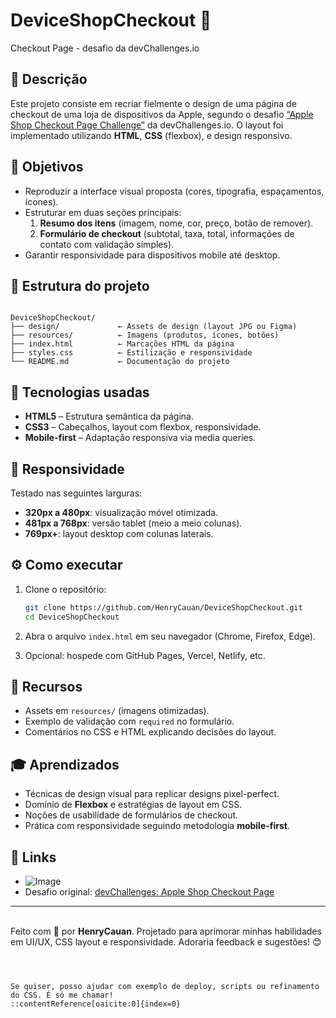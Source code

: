 
# DeviceShopCheckout 🛒

Checkout Page - desafio da devChallenges.io

## 🚀 Descrição

Este projeto consiste em recriar fielmente o design de uma página de checkout de uma loja de dispositivos da Apple, segundo o desafio [“Apple Shop Checkout Page Challenge”](https://devchallenges.io/challenge/apple-shop-checkout-page-challenge) da devChallenges.io. O layout foi implementado utilizando **HTML**, **CSS** (flexbox), e design responsivo.

## 🎯 Objetivos

- Reproduzir a interface visual proposta (cores, tipografia, espaçamentos, ícones).
- Estruturar em duas seções principais:
  1. **Resumo dos itens** (imagem, nome, cor, preço, botão de remover).
  2. **Formulário de checkout** (subtotal, taxa, total, informações de contato com validação simples).
- Garantir responsividade para dispositivos mobile até desktop.

## 📁 Estrutura do projeto

```

DeviceShopCheckout/
├── design/             ← Assets de design (layout JPG ou Figma)
├── resources/          ← Imagens (produtos, ícones, botões)
├── index.html          ← Marcações HTML da página
├── styles.css          ← Estilização e responsividade
└── README.md           ← Documentação do projeto

````

## 🧰 Tecnologias usadas

- **HTML5** – Estrutura semântica da página.
- **CSS3** – Cabeçalhos, layout com flexbox, responsividade.
- **Mobile-first** – Adaptação responsiva via media queries.

## 📱 Responsividade

Testado nas seguintes larguras:
- **320px a 480px**: visualização móvel otimizada.
- **481px a 768px**: versão tablet (meio a meio colunas).
- **769px+**: layout desktop com colunas laterais.

## ⚙️ Como executar

1. Clone o repositório:
   ```bash
   git clone https://github.com/HenryCauan/DeviceShopCheckout.git
   cd DeviceShopCheckout

2. Abra o arquivo `index.html` em seu navegador (Chrome, Firefox, Edge).

3. Opcional: hospede com GitHub Pages, Vercel, Netlify, etc.

## 🧩 Recursos

* Assets em `resources/` (imagens otimizadas).
* Exemplo de validação com `required` no formulário.
* Comentários no CSS e HTML explicando decisões do layout.

## 🎓 Aprendizados

* Técnicas de design visual para replicar designs pixel-perfect.
* Domínio de **Flexbox** e estratégias de layout em CSS.
* Noções de usabilidade de formulários de checkout.
* Prática com responsividade seguindo metodologia **mobile-first**.

## 🔗 Links

* ![Image](https://github.com/user-attachments/assets/bdeafc22-f198-47f6-8943-6242b1820f5a)
* Desafio original: [devChallenges: Apple Shop Checkout Page](https://devchallenges.io/challenge/apple-shop-checkout-page-challenge)

---

<br>Feito com 💚 por **HenryCauan**.
Projetado para aprimorar minhas habilidades em UI/UX, CSS layout e responsividade.
Adoraria feedback e sugestões! 😊

```



Se quiser, posso ajudar com exemplo de deploy, scripts ou refinamento do CSS. É só me chamar!
::contentReference[oaicite:0]{index=0}
```
